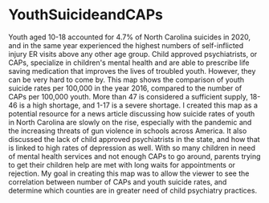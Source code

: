 # YouthSuicideandCAPs
Youth aged 10-18 accounted for 4.7% of North Carolina suicides in 2020, and in the same year experienced the highest numbers of self-inflicted injury ER visits above any other age group. Child approved psychiatrists, or CAPs, specialize in children's mental health and are able to prescribe life saving medication that improves the lives of troubled youth. However, they can be very hard to come by. This map shows the comparison of youth suicide rates per 100,000 in the year 2016, compared to the number of CAPs per 100,000 youth. More than 47 is considered a sufficient supply, 18-46 is a high shortage, and 1-17 is a severe shortage. 
I created this map as a potential resource for a news article discussing how suicide rates of youth in North Carolina are slowly on the rise, especially with the pandemic and the increasing threats of gun violence in schools across America. It also discussed the lack of child approved psychiatrists in the state, and how that is linked to high rates of depression as well. With so many children in need of mental health services and not enough CAPs to go around, parents trying to get their children help are met with long waits for appointments or rejection. My goal in creating this map was to allow the viewer to see the correlation between number of CAPs and youth suicide rates, and determine which counties are in greater need of child psychiatry practices.
